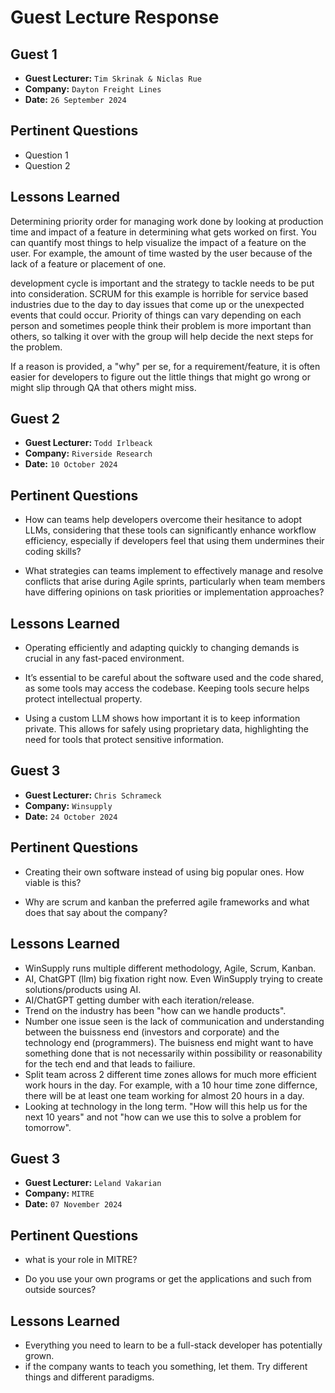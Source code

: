 # Guest Lecture Response

## Guest 1

- **Guest Lecturer:** `Tim Skrinak & Niclas Rue`
- **Company:** `Dayton Freight Lines`
- **Date:** `26 September 2024`

## Pertinent Questions

- Question 1
- Question 2

## Lessons Learned

Determining priority order for managing work done by looking at production time and impact of a feature in determining what gets worked on first. You can quantify most things to help visualize the impact of a feature on the user. For example, the amount of time wasted by the user because of the lack of a feature or placement of one.

development cycle is important and the strategy to tackle needs to be put into consideration. SCRUM for this example is horrible for service based industries due to the day to day issues that come up or the unexpected events that could occur.
Priority of things can vary depending on each person and sometimes people think their problem is more important than others, so talking it over with the group will help decide the next steps for the problem.

If a reason is provided, a "why" per se, for a requirement/feature, it is often easier for developers to figure out the little things that might go wrong or might slip through QA that others might miss.

## Guest 2

- **Guest Lecturer:** `Todd Irlbeack `
- **Company:** `Riverside Research`
- **Date:** `10 October 2024`

## Pertinent Questions

- How can teams help developers overcome their hesitance to adopt LLMs, considering that these tools can significantly enhance workflow efficiency, especially if developers feel that using them undermines their coding skills?

- What strategies can teams implement to effectively manage and resolve conflicts that arise during Agile sprints, particularly when team members have differing opinions on task priorities or implementation approaches?

## Lessons Learned

- Operating efficiently and adapting quickly to changing demands is crucial in any fast-paced environment.

- It’s essential to be careful about the software used and the code shared, as some tools may access the codebase. Keeping tools secure helps protect intellectual property.

- Using a custom LLM shows how important it is to keep information private. This allows for safely using proprietary data, highlighting the need for tools that protect sensitive information.

## Guest 3

- **Guest Lecturer:** `Chris Schrameck`
- **Company:** `Winsupply`
- **Date:** `24 October 2024`

## Pertinent Questions
- Creating their own software instead of using big popular ones. How viable is this?
  
- Why are scrum and kanban the preferred agile frameworks and what does that say about the company?

## Lessons Learned
- WinSupply runs multiple different methodology, Agile, Scrum, Kanban.
- AI, ChatGPT (llm) big fixation right now. Even WinSupply trying to create solutions/products using AI.
- AI/ChatGPT getting dumber with each iteration/release.
- Trend on the industry has been "how can we handle products".
- Number one issue seen is the lack of communication and understanding between the buissness end (investors and corporate) and the technology end (programmers). The buisness end might want to have something done that is not necessarily within possibility or reasonability for the tech end and that leads to failiure.
- Split team across 2 different time zones allows for much more efficient work hours in the day. For example, with a 10 hour time zone differnce, there will be at least one team working for almost 20 hours in a day.
- Looking at technology in the long term. "How will this help us for the next 10 years" and not "how can we use this to solve a problem for tomorrow".

## Guest 3

- **Guest Lecturer:** `Leland Vakarian`
- **Company:** `MITRE`
- **Date:** `07 November 2024`

## Pertinent Questions
- what is your role in MITRE?

- Do you use your own programs or get the applications and such from outside sources?

## Lessons Learned
- Everything you need to learn to be a full-stack developer has potentially grown.
- if the company wants to teach you something, let them. Try different things and different paradigms.
